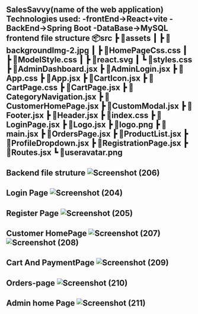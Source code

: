 SalesSavvy(name of the web application)
Technologies used: 
-frontEnd->React+vite
-BackEnd->Spring Boot
-DataBase->MySQL
frontend file structure
📦src
 ┣ 📂assets
 ┃ ┣ 📜backgroundImg-2.jpg
 ┃ ┣ 📜HomePageCss.css
 ┃ ┣ 📜ModelStyle.css
 ┃ ┣ 📜react.svg
 ┃ ┗ 📜styles.css
 ┣ 📜AdminDashboard.jsx
 ┣ 📜AdminLogin.jsx
 ┣ 📜App.css
 ┣ 📜App.jsx
 ┣ 📜CartIcon.jsx
 ┣ 📜CartPage.css
 ┣ 📜CartPage.jsx
 ┣ 📜CategoryNavigation.jsx
 ┣ 📜CustomerHomePage.jsx
 ┣ 📜CustomModal.jsx
 ┣ 📜Footer.jsx
 ┣ 📜Header.jsx
 ┣ 📜index.css
 ┣ 📜LoginPage.jsx
 ┣ 📜Logo.jsx
 ┣ 📜logo.png
 ┣ 📜main.jsx
 ┣ 📜OrdersPage.jsx
 ┣ 📜ProductList.jsx
 ┣ 📜ProfileDropdown.jsx
 ┣ 📜RegistrationPage.jsx
 ┣ 📜Routes.jsx
 ┗ 📜useravatar.png
 -----------------------------------------------------
 Backend file struture
 ![Screenshot (206)](https://github.com/user-attachments/assets/e30ad2ba-9a2c-4060-889f-5811cdee50f9)
 -----------------------------------------------------
 Login Page
 ![Screenshot (204)](https://github.com/user-attachments/assets/48aab5a4-cdba-4665-a80c-e170db70cf5f)
 ----------------------------------------------------
 Register Page
 ![Screenshot (205)](https://github.com/user-attachments/assets/4b4842ab-7cc6-4054-94ff-a04e17f1d06b)
-----------------------------------------------------
Customer HomePage
![Screenshot (207)](https://github.com/user-attachments/assets/30caae21-d610-4a41-ab0a-c4f94fccc5a5)
![Screenshot (208)](https://github.com/user-attachments/assets/e88e2b76-a0a3-4539-9796-c8ceb7979a2f)
-----------------------------------------------------
Cart And PaymentPage
![Screenshot (209)](https://github.com/user-attachments/assets/492b9628-0dac-4c26-952a-6bd14a1f426b)
-----------------------------------------------------
Orders-page
![Screenshot (210)](https://github.com/user-attachments/assets/b303ad99-5e53-4fdd-963f-e8a5d5db7f29)
-------------------------------------------------------
Admin home Page
![Screenshot (211)](https://github.com/user-attachments/assets/9176848f-9f60-4dc3-90b9-932a6487e5b8)
-------------------------------------------------------





